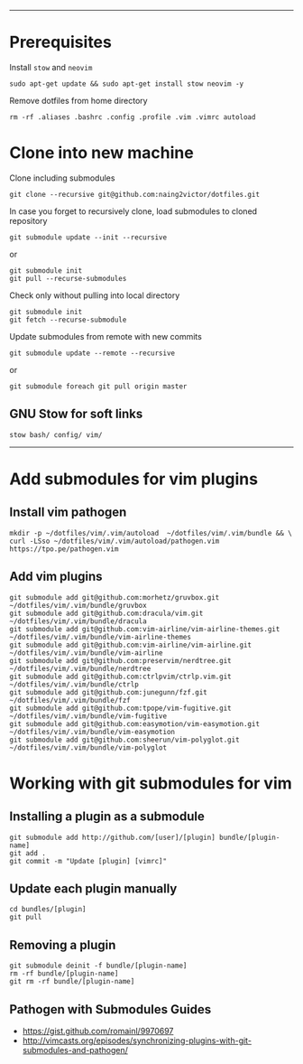 
---

# Prerequisites

Install `stow` and `neovim`

    sudo apt-get update && sudo apt-get install stow neovim -y

Remove dotfiles from home directory

    rm -rf .aliases .bashrc .config .profile .vim .vimrc autoload

# Clone into new machine

Clone including submodules

    git clone --recursive git@github.com:naing2victor/dotfiles.git

In case you forget to recursively clone, load submodules to cloned repository

    git submodule update --init --recursive

or

    git submodule init
    git pull --recurse-submodules

Check only without pulling into local directory

    git submodule init
    git fetch --recurse-submodule

Update submodules from remote with new commits

    git submodule update --remote --recursive

or

    git submodule foreach git pull origin master

## GNU Stow for soft links

    stow bash/ config/ vim/

---

# Add submodules for vim plugins

## Install vim pathogen

    mkdir -p ~/dotfiles/vim/.vim/autoload  ~/dotfiles/vim/.vim/bundle && \
    curl -LSso ~/dotfiles/vim/.vim/autoload/pathogen.vim https://tpo.pe/pathogen.vim

## Add vim plugins

    git submodule add git@github.com:morhetz/gruvbox.git ~/dotfiles/vim/.vim/bundle/gruvbox
    git submodule add git@github.com:dracula/vim.git ~/dotfiles/vim/.vim/bundle/dracula
    git submodule add git@github.com:vim-airline/vim-airline-themes.git ~/dotfiles/vim/.vim/bundle/vim-airline-themes
    git submodule add git@github.com:vim-airline/vim-airline.git ~/dotfiles/vim/.vim/bundle/vim-airline
    git submodule add git@github.com:preservim/nerdtree.git ~/dotfiles/vim/.vim/bundle/nerdtree
    git submodule add git@github.com:ctrlpvim/ctrlp.vim.git ~/dotfiles/vim/.vim/bundle/ctrlp
    git submodule add git@github.com:junegunn/fzf.git ~/dotfiles/vim/.vim/bundle/fzf
    git submodule add git@github.com:tpope/vim-fugitive.git ~/dotfiles/vim/.vim/bundle/vim-fugitive
    git submodule add git@github.com:easymotion/vim-easymotion.git ~/dotfiles/vim/.vim/bundle/vim-easymotion
    git submodule add git@github.com:sheerun/vim-polyglot.git ~/dotfiles/vim/.vim/bundle/vim-polyglot

# Working with git submodules for vim

## Installing a plugin as a submodule

    git submodule add http://github.com/[user]/[plugin] bundle/[plugin-name]
    git add .
    git commit -m "Update [plugin] [vimrc]"

## Update each plugin manually

    cd bundles/[plugin]
    git pull

## Removing a plugin

    git submodule deinit -f bundle/[plugin-name]
    rm -rf bundle/[plugin-name]
    git rm -rf bundle/[plugin-name]

## Pathogen with Submodules Guides

* https://gist.github.com/romainl/9970697
* http://vimcasts.org/episodes/synchronizing-plugins-with-git-submodules-and-pathogen/
